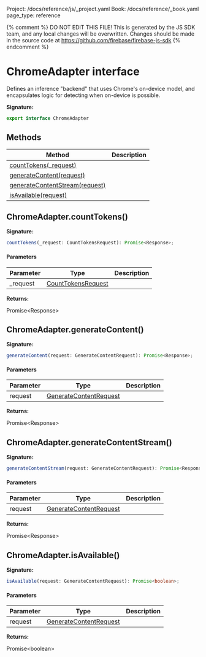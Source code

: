 Project: /docs/reference/js/_project.yaml
Book: /docs/reference/_book.yaml
page_type: reference

{% comment %}
DO NOT EDIT THIS FILE!
This is generated by the JS SDK team, and any local changes will be
overwritten. Changes should be made in the source code at
https://github.com/firebase/firebase-js-sdk
{% endcomment %}

# ChromeAdapter interface
Defines an inference "backend" that uses Chrome's on-device model, and encapsulates logic for detecting when on-device is possible.

<b>Signature:</b>

```typescript
export interface ChromeAdapter 
```

## Methods

|  Method | Description |
|  --- | --- |
|  [countTokens(\_request)](./ai.chromeadapter.md#chromeadaptercounttokens) |  |
|  [generateContent(request)](./ai.chromeadapter.md#chromeadaptergeneratecontent) |  |
|  [generateContentStream(request)](./ai.chromeadapter.md#chromeadaptergeneratecontentstream) |  |
|  [isAvailable(request)](./ai.chromeadapter.md#chromeadapterisavailable) |  |

## ChromeAdapter.countTokens()

<b>Signature:</b>

```typescript
countTokens(_request: CountTokensRequest): Promise<Response>;
```

#### Parameters

|  Parameter | Type | Description |
|  --- | --- | --- |
|  \_request | [CountTokensRequest](./ai.counttokensrequest.md#counttokensrequest_interface) |  |

<b>Returns:</b>

Promise&lt;Response&gt;

## ChromeAdapter.generateContent()

<b>Signature:</b>

```typescript
generateContent(request: GenerateContentRequest): Promise<Response>;
```

#### Parameters

|  Parameter | Type | Description |
|  --- | --- | --- |
|  request | [GenerateContentRequest](./ai.generatecontentrequest.md#generatecontentrequest_interface) |  |

<b>Returns:</b>

Promise&lt;Response&gt;

## ChromeAdapter.generateContentStream()

<b>Signature:</b>

```typescript
generateContentStream(request: GenerateContentRequest): Promise<Response>;
```

#### Parameters

|  Parameter | Type | Description |
|  --- | --- | --- |
|  request | [GenerateContentRequest](./ai.generatecontentrequest.md#generatecontentrequest_interface) |  |

<b>Returns:</b>

Promise&lt;Response&gt;

## ChromeAdapter.isAvailable()

<b>Signature:</b>

```typescript
isAvailable(request: GenerateContentRequest): Promise<boolean>;
```

#### Parameters

|  Parameter | Type | Description |
|  --- | --- | --- |
|  request | [GenerateContentRequest](./ai.generatecontentrequest.md#generatecontentrequest_interface) |  |

<b>Returns:</b>

Promise&lt;boolean&gt;

